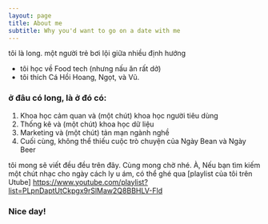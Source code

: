 ```yaml
---
layout: page
title: About me
subtitle: Why you'd want to go on a date with me
---
```


tôi là long. một người trẻ bơi lội giữa nhiều định hướng

- tôi học về Food tech (nhưng nấu ăn rất dở)
- tôi thích Cá Hồi Hoang, Ngọt, và Vũ.

### ở đâu có long, là ở đó có:
1. Khoa học cảm quan và (một chút) khoa học người tiêu dùng
2. Thống kê và (một chút) khoa học dữ liệu
3. Marketing và (một chút) tản mạn ngành nghề
4. Cuối cùng, không thể thiếu cuộc trò chuyện của Ngày Bean và Ngày Beer

tôi mong sẽ viết đều đều trên đây. Cùng mong chờ nhé. À, Nếu bạn tìm kiếm một chút nhạc cho ngày cách ly u ám, có thể ghé qua [playlist của tôi trên Utube] https://www.youtube.com/playlist?list=PLpnDaptUtCkpgx9rSlMaw2Q8BBHLV-Fld 
### Nice day!
